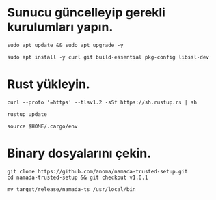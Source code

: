 # Sunucu güncelleyip gerekli kurulumları yapın.

```
sudo apt update && sudo apt upgrade -y
```
```
sudo apt install -y curl git build-essential pkg-config libssl-dev
```

# Rust yükleyin.

```
curl --proto '=https' --tlsv1.2 -sSf https://sh.rustup.rs | sh
```
```
rustup update
```
```
source $HOME/.cargo/env
```

# Binary dosyalarını çekin.

```
git clone https://github.com/anoma/namada-trusted-setup.git
cd namada-trusted-setup && git checkout v1.0.1
```
```
mv target/release/namada-ts /usr/local/bin 
```
